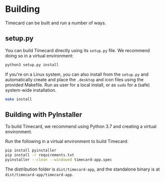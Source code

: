 # Building

Timecard can be built and run a number of ways.

## setup.py

You can build Timecard directly using its `setup.py` file. We recommend
doing so in a virtual environment:

```bash
python3 setup.py install
```

If you're on a Linux system, you can also install from the `setup.py` and
automatically create and place the `.desktop` and icon files using the
provided Makefile. Run as user for a local install, or as `sudo` for a
(safe) system-wide installation.

```bash
make install
```

## Building with PyInstaller

To build Timecard, we recommend using Python 3.7 and creating a virtual
environment.

Run the following in a virtual environment to build Timecard:

```bash
pip install pyinstaller
pip install -r requirements.txt
pyinstaller --clean --windowed timecard-app.spec
```

The distribution folder is `dist/timecard-app`, and the standalone binary is
at `dist/timecard-app/timecard-app`.

